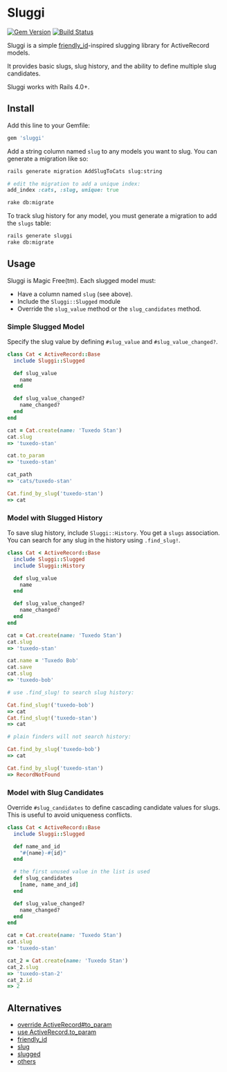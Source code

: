 # Sluggi

[![Gem Version](https://badge.fury.io/rb/sluggi.png)](http://badge.fury.io/rb/sluggi)
[![Build Status](https://travis-ci.org/neighborland/sluggi.png?branch=master)](https://travis-ci.org/neighborland/sluggi)

Sluggi is a simple [friendly_id](https://github.com/norman/friendly_id)-inspired slugging library for ActiveRecord models.

It provides basic slugs, slug history, and the ability to define multiple slug candidates.

Sluggi works with Rails 4.0+.

## Install

Add this line to your Gemfile:

```ruby
gem 'sluggi'
```

Add a string column named `slug` to any models you want to slug. You can generate a migration like so:

```sh
rails generate migration AddSlugToCats slug:string
```
```ruby
# edit the migration to add a unique index:
add_index :cats, :slug, unique: true
```
```sh
rake db:migrate
```

To track slug history for any model, you must generate a migration to add the `slugs` table:

```sh
rails generate sluggi
rake db:migrate
```

## Usage

Sluggi is Magic Free(tm). Each slugged model must:

* Have a column named `slug` (see above).
* Include the `Sluggi::Slugged` module
* Override the `slug_value` method or the `slug_candidates` method.

### Simple Slugged Model

Specify the slug value by defining `#slug_value` and `#slug_value_changed?`.

```ruby
class Cat < ActiveRecord::Base
  include Sluggi::Slugged

  def slug_value
    name
  end

  def slug_value_changed?
    name_changed?
  end
end
```

```ruby
cat = Cat.create(name: 'Tuxedo Stan')
cat.slug
=> 'tuxedo-stan'

cat.to_param
=> 'tuxedo-stan'

cat_path
=> 'cats/tuxedo-stan'

Cat.find_by_slug('tuxedo-stan')
=> cat
```

### Model with Slugged History

To save slug history, include `Sluggi::History`. You get a `slugs` association. You can search for any
slug in the history using `.find_slug!`.

```ruby
class Cat < ActiveRecord::Base
  include Sluggi::Slugged
  include Sluggi::History

  def slug_value
    name
  end

  def slug_value_changed?
    name_changed?
  end
end
```

```ruby
cat = Cat.create(name: 'Tuxedo Stan')
cat.slug
=> 'tuxedo-stan'

cat.name = 'Tuxedo Bob'
cat.save
cat.slug
=> 'tuxedo-bob'

# use .find_slug! to search slug history:

Cat.find_slug!('tuxedo-bob')
=> cat
Cat.find_slug!('tuxedo-stan')
=> cat

# plain finders will not search history:

Cat.find_by_slug('tuxedo-bob')
=> cat

Cat.find_by_slug('tuxedo-stan')
=> RecordNotFound

```

### Model with Slug Candidates

Override `#slug_candidates` to define cascading candidate values for slugs. This is useful to avoid
uniqueness conflicts.

```ruby
class Cat < ActiveRecord::Base
  include Sluggi::Slugged

  def name_and_id
    "#{name}-#{id}"
  end

  # the first unused value in the list is used
  def slug_candidates
    [name, name_and_id]
  end

  def slug_value_changed?
    name_changed?
  end
end
```

```ruby
cat = Cat.create(name: 'Tuxedo Stan')
cat.slug
=> 'tuxedo-stan'

cat_2 = Cat.create(name: 'Tuxedo Stan')
cat_2.slug
=> 'tuxedo-stan-2'
cat_2.id
=> 2

```

## Alternatives

* [override ActiveRecord#to_param](http://guides.rubyonrails.org/active_support_core_extensions.html#to-param)
* [use ActiveRecord.to_param](https://github.com/rails/rails/pull/12891)
* [friendly_id](https://github.com/norman/friendly_id)
* [slug](https://github.com/bkoski/slug)
* [slugged](https://github.com/Sutto/slugged)
* [others](https://rubygems.org/search?utf8=%E2%9C%93&query=slug)
